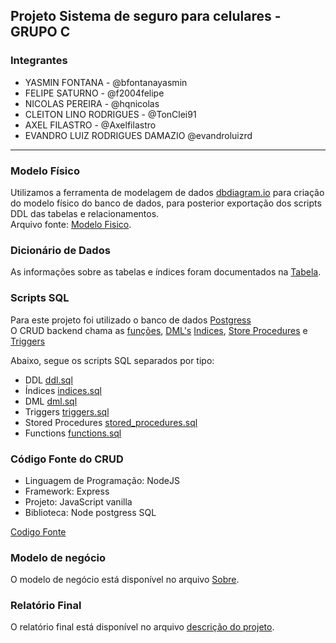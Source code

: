 ## Projeto Sistema de seguro para celulares - GRUPO C

### Integrantes

- YASMIN FONTANA - @bfontanayasmin<br>
- FELIPE SATURNO - @f2004felipe<br>
- NICOLAS PEREIRA - @hqnicolas<br>
- CLEITON LINO RODRIGUES - @TonClei91<br>
- AXEL FILASTRO - @Axelfilastro<br>
- EVANDRO LUIZ RODRIGUES DAMAZIO @evandroluizrd<br>

---

### Modelo Físico
Utilizamos a ferramenta de modelagem de dados [dbdiagram.io](https://dbdiagram.io/) para criação do modelo físico do banco de dados, para posterior exportação dos scripts DDL das tabelas e relacionamentos.<br>
Arquivo fonte: [Modelo Fisico](/docs/fisico.png).<br>

  
### Dicionário de Dados
As informações sobre as tabelas e índices foram documentados na [Tabela](docs/dicionario%20de%20dados%20bd2.xlsx).

### Scripts SQL
Para este projeto foi utilizado o banco de dados [Postgress](docker-compose.yml) <br>
O CRUD backend chama as [funções](src/scripts/functions.sql), [DML's](src/scripts/dml.sql) [Indices](src/scripts/indices.sql), [Store Procedures](src/scripts/stored_procedures.sql) e [Triggers](src/scripts/triggers.sql)

Abaixo, segue os scripts SQL separados por tipo:
+ DDL [ddl.sql](/src/scripts/ddl.sql)
+ Índices [indices.sql](/src/scripts/indices.sql)
+ DML [dml.sql](/src/scripts/dml.sql)
+ Triggers [triggers.sql](/src/scripts/triggers.sql)
+ Stored Procedures [stored_procedures.sql](/src/scripts/stored_procedures.sql)
+ Functions [functions.sql](/src/scripts/functions.sql)

### Código Fonte do CRUD
- Linguagem de Programação: NodeJS <br>
- Framework: Express
- Projeto: JavaScript vanilla
- Biblioteca: Node postgress SQL

[Codigo Fonte](/app.js)

### Modelo de negócio
O modelo de negócio está disponível no arquivo [Sobre](docs/BUSINESS.md).

### Relatório Final
O relatório final está disponível no arquivo [descrição do projeto](/docs/ABOUT_PROJECT.md).
